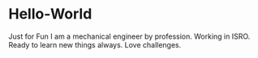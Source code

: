 # Hello-World
Just for Fun
 I am a mechanical engineer by profession. Working in ISRO. Ready to learn new things always. Love challenges. 
